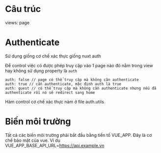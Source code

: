 # Câu trúc

views: page

# Authenticate

Sử dụng giống cơ chế xác thực giống nuxt auth

Để control việc có được phép truy cập vào 1 page nào đó nằm trong view hay không sử dụng property là `auth`

```
auth: false // page có thể truy cập mà không cân authenticate
auth: true // cần authenticate, mặc định auth là true
auth: guest // có thể truy cập mà không cần authenticate nhưng nếu đã authenticate rồi nó sẽ redirect sang home
```

Hàm control cơ chế xác thực nàm ở file auth.utils

# Biến môi trường

Tất cả các biến môi trường phải bắt đầu bằng tiền tố VUE_APP. Đây là cơ chế bảo mật của vue. Ví dụ
VUE_APP_BASE_API_URL=https://api.example.vn

